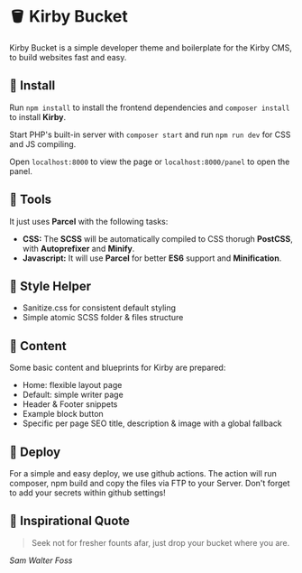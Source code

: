 # 🪣 Kirby Bucket

Kirby Bucket is a simple developer theme and boilerplate for the Kirby CMS, to build websites fast and easy.

## 🚰 Install

Run `npm install` to install the frontend dependencies and `composer install` to install **Kirby**.

Start PHP's built-in server with `composer start` and run `npm run dev` for CSS and JS compiling.

Open `localhost:8000` to view the page or `localhost:8000/panel` to open the panel.

## 🚿 Tools

It just uses **Parcel** with the following tasks:

-   **CSS:** The **SCSS** will be automatically compiled to CSS thorugh **PostCSS**, with **Autoprefixer** and **Minify**.
-   **Javascript:** It will use **Parcel** for better **ES6** support and **Minification**.

## 🧼 Style Helper

-   Sanitize.css for consistent default styling
-   Simple atomic SCSS folder & files structure

## 🛁 Content

Some basic content and blueprints for Kirby are prepared:

-   Home: flexible layout page
-   Default: simple writer page
-   Header & Footer snippets
-   Example block button
-   Specific per page SEO title, description & image with a global fallback

## 🚽 Deploy

For a simple and easy deploy, we use github actions.
The action will run composer, npm build and copy the files via FTP to your Server.
Don't forget to add your secrets within github settings!

## 💫 Inspirational Quote

> Seek not for fresher founts afar, just drop your bucket where you are.

_Sam Walter Foss_
